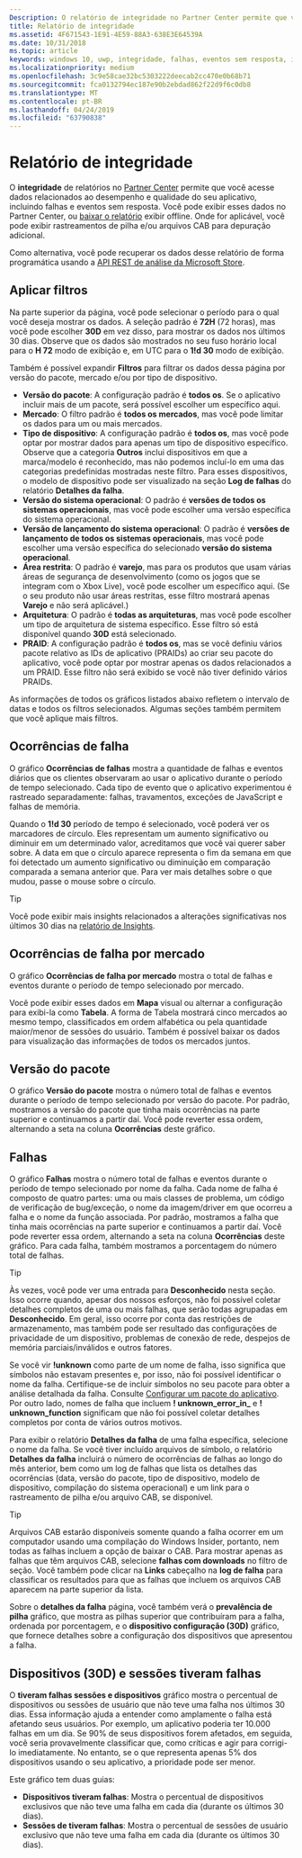 ```yaml
---
Description: O relatório de integridade no Partner Center permite que você obtenha dados relacionados ao desempenho e qualidade do seu aplicativo, incluindo falhas e eventos sem resposta.
title: Relatório de integridade
ms.assetid: 4F671543-1E91-4E59-88A3-638E3E64539A
ms.date: 10/31/2018
ms.topic: article
keywords: windows 10, uwp, integridade, falhas, eventos sem resposta, integridade de aplicativo, dados de integridade, rastreamento de pilha, arquivo cab, falha, falhas, pdb, símbolos
ms.localizationpriority: medium
ms.openlocfilehash: 3c9e58cae32bc5303222deecab2cc470e0b68b71
ms.sourcegitcommit: fca0132794ec187e90b2ebdad862f22d9f6c0db8
ms.translationtype: MT
ms.contentlocale: pt-BR
ms.lasthandoff: 04/24/2019
ms.locfileid: "63790838"
---
```

# <a name="health-report"></a>Relatório de integridade

O **integridade** de relatórios no [Partner Center](https://partner.microsoft.com/dashboard) permite que você acesse dados relacionados ao desempenho e qualidade do seu aplicativo, incluindo falhas e eventos sem resposta. Você pode exibir esses dados no Partner Center, ou [baixar o relatório](download-analytic-reports.md) exibir offline. Onde for aplicável, você pode exibir rastreamentos de pilha e/ou arquivos CAB para depuração adicional.

Como alternativa, você pode recuperar os dados desse relatório de forma programática usando a [API REST de análise da Microsoft Store](../monetize/access-analytics-data-using-windows-store-services.md).


## <a name="apply-filters"></a>Aplicar filtros

Na parte superior da página, você pode selecionar o período para o qual você deseja mostrar os dados. A seleção padrão é **72H** (72 horas), mas você pode escolher **30D** em vez disso, para mostrar os dados nos últimos 30 dias. Observe que os dados são mostrados no seu fuso horário local para o **H 72** modo de exibição e, em UTC para o **1!d 30** modo de exibição.

Também é possível expandir **Filtros** para filtrar os dados dessa página por versão do pacote, mercado e/ou por tipo de dispositivo.

-   **Versão do pacote**: A configuração padrão é **todos os**. Se o aplicativo incluir mais de um pacote, será possível escolher um específico aqui.
-   **Mercado**: O filtro padrão é **todos os mercados**, mas você pode limitar os dados para um ou mais mercados.
-   **Tipo de dispositivo**: A configuração padrão é **todos os**, mas você pode optar por mostrar dados para apenas um tipo de dispositivo específico. Observe que a categoria **Outros** inclui dispositivos em que a marca/modelo é reconhecido, mas não podemos incluí-lo em uma das categorias predefinidas mostradas neste filtro. Para esses dispositivos, o modelo de dispositivo pode ser visualizado na seção **Log de falhas** do relatório **Detalhes da falha**.  
-   **Versão do sistema operacional**: O padrão é **versões de todos os sistemas operacionais**, mas você pode escolher uma versão específica do sistema operacional.
-   **Versão de lançamento do sistema operacional**: O padrão é **versões de lançamento de todos os sistemas operacionais**, mas você pode escolher uma versão específica do selecionado **versão do sistema operacional**.
-   **Área restrita**: O padrão é **varejo**, mas para os produtos que usam várias áreas de segurança de desenvolvimento (como os jogos que se integram com o Xbox Live), você pode escolher um específico aqui. (Se o seu produto não usar áreas restritas, esse filtro mostrará apenas **Varejo** e não será aplicável.)
-   **Arquitetura**: O padrão é **todas as arquiteturas**, mas você pode escolher um tipo de arquitetura de sistema específico. Esse filtro só está disponível quando **30D** está selecionado.
-   **PRAID**: A configuração padrão é **todos os**, mas se você definiu vários pacote relativo as IDs de aplicativo (PRAIDs) ao criar seu pacote do aplicativo, você pode optar por mostrar apenas os dados relacionados a um PRAID. Esse filtro não será exibido se você não tiver definido vários PRAIDs.

As informações de todos os gráficos listados abaixo refletem o intervalo de datas e todos os filtros selecionados. Algumas seções também permitem que você aplique mais filtros.


## <a name="failure-hits"></a>Ocorrências de falha

O gráfico **Ocorrências de falhas** mostra a quantidade de falhas e eventos diários que os clientes observaram ao usar o aplicativo durante o período de tempo selecionado. Cada tipo de evento que o aplicativo experimentou é rastreado separadamente: falhas, travamentos, exceções de JavaScript e falhas de memória.

Quando o **1!d 30** período de tempo é selecionado, você poderá ver os marcadores de círculo. Eles representam um aumento significativo ou diminuir em um determinado valor, acreditamos que você vai querer saber sobre. A data em que o círculo aparece representa o fim da semana em que foi detectado um aumento significativo ou diminuição em comparação comparada a semana anterior que. Para ver mais detalhes sobre o que mudou, passe o mouse sobre o círculo.  

> [!TIP]
> Você pode exibir mais insights relacionados a alterações significativas nos últimos 30 dias na [relatório de Insights](insights-report.md).

## <a name="failure-hits-by-market"></a>Ocorrências de falha por mercado

O gráfico **Ocorrências de falha por mercado** mostra o total de falhas e eventos durante o período de tempo selecionado por mercado.

Você pode exibir esses dados em **Mapa** visual ou alternar a configuração para exibi-la como **Tabela**. A forma de Tabela mostrará cinco mercados ao mesmo tempo, classificados em ordem alfabética ou pela quantidade maior/menor de sessões do usuário. Também é possível baixar os dados para visualização das informações de todos os mercados juntos.


## <a name="package-version"></a>Versão do pacote

O gráfico **Versão do pacote** mostra o número total de falhas e eventos durante o período de tempo selecionado por versão do pacote. Por padrão, mostramos a versão do pacote que tinha mais ocorrências na parte superior e continuamos a partir daí. Você pode reverter essa ordem, alternando a seta na coluna **Ocorrências** deste gráfico.

## <a name="failures"></a>Falhas

O gráfico **Falhas** mostra o número total de falhas e eventos durante o período de tempo selecionado por nome da falha. Cada nome de falha é composto de quatro partes: uma ou mais classes de problema, um código de verificação de bug/exceção, o nome da imagem/driver em que ocorreu a falha e o nome da função associada. Por padrão, mostramos a falha que tinha mais ocorrências na parte superior e continuamos a partir daí. Você pode reverter essa ordem, alternando a seta na coluna **Ocorrências** deste gráfico. Para cada falha, também mostramos a porcentagem do número total de falhas.

> [!TIP]
> Às vezes, você pode ver uma entrada para **Desconhecido** nesta seção. Isso ocorre quando, apesar dos nossos esforços, não foi possível coletar detalhes completos de uma ou mais falhas, que serão todas agrupadas em **Desconhecido**. Em geral, isso ocorre por conta das restrições de armazenamento, mas também pode ser resultado das configurações de privacidade de um dispositivo, problemas de conexão de rede, despejos de memória parciais/inválidos e outros fatores.
>
> Se você vir **!unknown** como parte de um nome de falha, isso significa que símbolos não estavam presentes e, por isso, não foi possível identificar o nome da falha. Certifique-se de incluir símbolos no seu pacote para obter a análise detalhada da falha. Consulte [Configurar um pacote do aplicativo](../packaging/packaging-uwp-apps.md#configure-an-app-package). Por outro lado, nomes de falha que incluem **! unknown_error_in_** e **! unknown_function** significam que não foi possível coletar detalhes completos por conta de vários outros motivos.

Para exibir o relatório **Detalhes da falha** de uma falha específica, selecione o nome da falha. Se você tiver incluído arquivos de símbolo, o relatório **Detalhes da falha** incluirá o número de ocorrências de falhas ao longo do mês anterior, bem como um log de falhas que lista os detalhes das ocorrências (data, versão do pacote, tipo de dispositivo, modelo de dispositivo, compilação do sistema operacional) e um link para o rastreamento de pilha e/ou arquivo CAB, se disponível.

> [!TIP]
> Arquivos CAB estarão disponíveis somente quando a falha ocorrer em um computador usando uma compilação do Windows Insider, portanto, nem todas as falhas incluem a opção de baixar o CAB. Para mostrar apenas as falhas que têm arquivos CAB, selecione **falhas com downloads** no filtro de seção. Você também pode clicar na **Links** cabeçalho na **log de falha** para classificar os resultados para que as falhas que incluem os arquivos CAB aparecem na parte superior da lista.

Sobre o **detalhes da falha** página, você também verá o **prevalência de pilha** gráfico, que mostra as pilhas superior que contribuíram para a falha, ordenada por porcentagem, e o **dispositivo configuração (30D)** gráfico, que fornece detalhes sobre a configuração dos dispositivos que apresentou a falha. 


## <a name="crash-free-sessions-and-devices-30d"></a>Dispositivos (30D) e sessões tiveram falhas

O **tiveram falhas sessões e dispositivos** gráfico mostra o percentual de dispositivos ou sessões de usuário que não teve uma falha nos últimos 30 dias. Essa informação ajuda a entender como amplamente o falha está afetando seus usuários. Por exemplo, um aplicativo poderia ter 10.000 falhas em um dia. Se 90% de seus dispositivos forem afetados, em seguida, você seria provavelmente classificar que, como críticas e agir para corrigi-lo imediatamente. No entanto, se o que representa apenas 5% dos dispositivos usando o seu aplicativo, a prioridade pode ser menor.

Este gráfico tem duas guias:
- **Dispositivos tiveram falhas**: Mostra o percentual de dispositivos exclusivos que não teve uma falha em cada dia (durante os últimos 30 dias).
- **Sessões de tiveram falhas**: Mostra o percentual de sessões de usuário exclusivo que não teve uma falha em cada dia (durante os últimos 30 dias).


 

 
